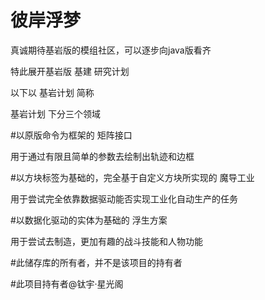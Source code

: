 # 彼岸浮梦

真诚期待基岩版的模组社区，可以逐步向java版看齐

特此展开基岩版 基建 研究计划

以下以 基岩计划 简称

基岩计划 下分三个领域

#以原版命令为框架的 矩阵接口 

用于通过有限且简单的参数去绘制出轨迹和边框

#以方块标签为基础的，完全基于自定义方块所实现的 魔导工业

用于尝试完全依靠数据驱动能否实现工业化自动生产的任务

#以数据化驱动的实体为基础的 浮生方案 

用于尝试去制造，更加有趣的战斗技能和人物功能

#此储存库的所有者，并不是该项目的持有者

#此项目持有者@钛宇·星光阁
